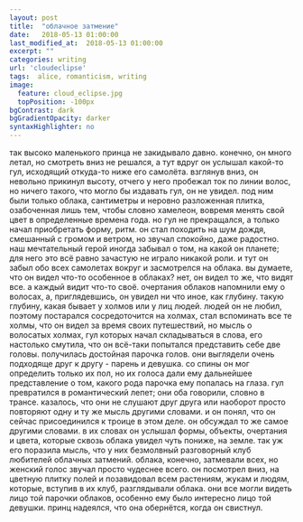 ```yaml
---
layout: post
title:  "облачное затмение"
date:   2018-05-13 01:00:00
last_modified_at:  2018-05-13 01:00:00
excerpt: ""
categories: writing
url: 'cloudeclipse'
tags:  alice, romanticism, writing
image:
  feature: cloud_eclipse.jpg
  topPosition: -100px
bgContrast: dark
bgGradientOpacity: darker
syntaxHighlighter: no
---
```



так высоко маленького принца не закидывало давно. конечно, он много летал, но смотреть вниз не решался, а тут вдруг он услышал какой-то гул, исходящий откуда-то ниже его самолёта.
взглянув вниз, он невольно прикинул высоту, отчего у него пробежал ток по линии волос, но ничего такого, что могло бы издавать гул, он не увидел. под ним были только облака, сантиметры и неровно разложенная плитка, озабоченная лишь тем, чтобы словно хамелеон, вовремя менять свой цвет в определенные времена года.
но гул не прекращался, а только начал приобретать форму, ритм. он стал походить на шум дождя, смешанный с громом и ветром, но звучал спокойно, даже радостно. наш мечтательный герой иногда забывал о том, на какой он планете; для него это всё равно зачастую не играло никакой роли. и тут он забыл обо всех самолетах вокруг и засмотрелся на облака. вы думаете, что он видел что-то особенное в облаках? нет, он видел то же, что видят все. а каждый видит что-то своё.
очертания облаков напомнили ему о волосах, а, приглядевшись, он увидел ни что иное, как глубину. такую глубину, какая бывает у холмов или у лиц людей.
людей он не любил, поэтому постарался сосредоточится на холмах, стал вспоминать все те холмы, что он видел за время своих путешествий, но мысль о волосатых холмах, гул которых начал складываться в слова, его настолько смутила, что он всё-таки попытался представить себе две головы. получилась достойная парочка голов. они выглядели очень подходяще друг к другу - парень и девушка. со спины он мог определить только их пол, но их голоса дали ему дальнейшее представление о том, какого рода парочка ему попалась на глаза.
гул превратился в романтический лепет; они оба говорили, словно в трансе. казалось, что они не слушают друг друга или наоборот просто повторяют одну и ту же мысль другими словами. и он понял, что он сейчас присоединился к троице в этом деле. он обсуждал то же самое другими словами. в их словах он услышал формы, объекты, очертания и цвета, которые сквозь облака увидел чуть пониже, на земле.
так уж его поразила мысль, что у них безмолвный разговорный клуб любителей облачных затмений. облака, конечно, затмевали всех, но женский голос звучал просто чудеснее всего. он посмотрел вниз, на цветную плитку полей и позавидовал всем растениям, жукам и людям, которые, вступив в их клуб, разглядывали облака. они все могли видеть лицо той парочки облаков, особенно ему было интересно лицо той девушки. принц надеялся, что она обернётся, когда он свистнул.